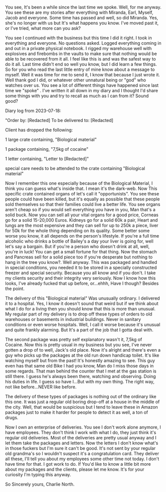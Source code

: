  

You see, It's been a while since the last time we spoke. Well, for me anyway. You see these are my stories after everything with Miranda, Earl, Myself, Jacob and everyone. Some time has passed and well, so did Miranda. Yes, she's no longer with us but It's what happens you know. I've moved past it, or I've tried, what more can you ask?

You see I continued with the business but this time I did it right. I took in everything and everyone. No questions asked. Logged everything coming in and out in a private physical notebook. I rigged my warehouse well with explosives and firebombs in the vaults to make sure that nothing would be able to be recovered from it all. I feel like this is and was the safest way to do it all. Last time didn't end so well you know, but I did learn a few things. So for you who read the last little entry of mine know about a message to myself. Well it was time for me to send it, I know that because I just wrote it. Well thank god I did, or whatever other unnatural being or "god" who watches over us. You see a lot of different things have happened since last time we "spoke" . I've written it all down in my diary and I thought I'd share some things with you and try to recall as much as I can from it? Sound good?

Diary log from 2023-07-18:

"Order by: \[Redacted\] To be delivered to: \[Redacted\]

Client has dropped the following:

1 large crate containing, "Biological material"

1 package containing, "7,5kg of cocaine"

1 letter containing, "Letter to \[Redacted\]"

special care needs to be attended to the crate containing "Biological material"

Now I remember this one especially because of the Biological Material, I think you can guess what's inside that. I mean it's the dark-web. Now This specific crate contained organs of let's call it "opportunists". You see these people could have been killed, but it's equally as possible that these people sold themselves so that their families could live a better life. You see organs aren't cheap so if you would sell everything you have in you, Man that's a solid buck. Now you can sell all your vital organs for a good price, Corneas go for a solid 15-20,000 Euros. Kidneys go for a solid 60k a pair, Heart and lungs are the most expensive and they can sell for up to 250k a piece, liver for 50k for the whole thing depending on its quality. Some better some worse you know, it all depends on the person's lifestyle. If you're a full time alcoholic who drinks a bottle of Bailey's a day your liver is going for, well let's say a bargain. But if you're a person who doesn't drink at all, well, you're in luck! You can get a small fortune for that thing. Now the stomach and Pancreas sell for a solid piece too if you're desperate but nothing to hang in the tree you know?. Well anyway. This was packaged and handled in special conditions, you needed it to be stored in a specially constructed freezer and special security. Because you all know and if you don't. I take my clients security and their integrity very seriously. Now I know how this looks, I've already fucked that up before, or...ehhh, Have I though? Besides the point.

The delivery of this "Biological material" Was unusually ordinary. I delivered it to a hospital. Yes, I know it doesn't sound that weird but if we think about what I do for a living then you should know that this is more than unusual. My regular part of my delivery is to drop off these types of orders to old warehouses or basements in industrial buildings. Never in sanitary conditions or even worse hospitals. Well, I call it worse because it's unusual and quite frankly alarming. But It's a part of the job that I gotta deal with.

The second package was pretty self explanatory wasn't it, 7,5kg of Cocaine. Now this is pretty usual in my business but you see, I've never gotten a drop of to well, Jack's old place. Now it's alright and there's even a guy who picks up the packages at the old run down handicap toilet. It's like watching myself but from the past! It's honestly amazing to see. This guy even has that same old Bike I had you know, Man do I miss those days in some regards. That man behind the counter that I met at the gas station is still there. I guess he's always been there, watching and observing. Doing his duties in life. I guess so have I...But with my own thing. The right way, not like before...NEVER like before.

The delivery of these types of packages is nothing out of the ordinary like this one. It was just a regular old boring drop-off at a house in the middle of the city. Well, that would be suspicious but I tend to leave these in Amazon packages just to make it harder for people to detect it as well, a ton of drugs.

Now I own an enterprise of deliveries. You see I don't work alone anymore, I have employees. They don't think I work with what I do, they just think it's regular old deliveries. Most of the deliveries are pretty usual anyway and I let them take the packages and letters. Now the letters I don't know what's in those fuckers but I'm sure it can't be good. It's not sent by your regular old grandma's so I wouldn't suspect it's a congratulation card. They deliver all these, I'll tell you about my employees some other time not today. I don't have time for that. I got work to do. If You'd like to know a little bit more about my packages and the clients, please let me know. It's for your curiosity I'm typing this anyway.

So Sincerely yours, Charlie North.